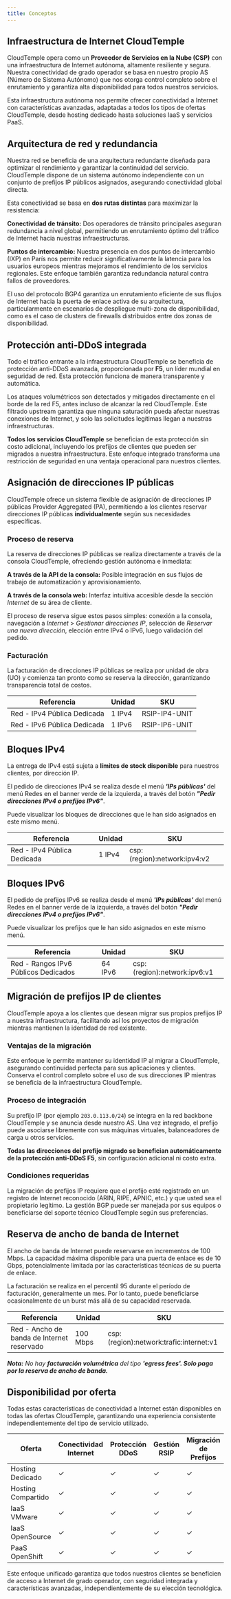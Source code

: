 ```yaml
---
title: Conceptos
---
```


## Infraestructura de Internet CloudTemple

CloudTemple opera como un **Proveedor de Servicios en la Nube (CSP)** con una infraestructura de Internet autónoma, altamente resiliente y segura. Nuestra conectividad de grado operador se basa en nuestro propio AS (Número de Sistema Autónomo) que nos otorga control completo sobre el enrutamiento y garantiza alta disponibilidad para todos nuestros servicios.

Esta infraestructura autónoma nos permite ofrecer conectividad a Internet con características avanzadas, adaptadas a todos los tipos de ofertas CloudTemple, desde hosting dedicado hasta soluciones IaaS y servicios PaaS.

## Arquitectura de red y redundancia

Nuestra red se beneficia de una arquitectura redundante diseñada para optimizar el rendimiento y garantizar la continuidad del servicio. CloudTemple dispone de un sistema autónomo independiente con un conjunto de prefijos IP públicos asignados, asegurando conectividad global directa.

Esta conectividad se basa en **dos rutas distintas** para maximizar la resistencia:

**Conectividad de tránsito:** Dos operadores de tránsito principales aseguran redundancia a nivel global, permitiendo un enrutamiento óptimo del tráfico de Internet hacia nuestras infraestructuras.

**Puntos de intercambio:** Nuestra presencia en dos puntos de intercambio (IXP) en París nos permite reducir significativamente la latencia para los usuarios europeos mientras mejoramos el rendimiento de los servicios regionales. Este enfoque también garantiza redundancia natural contra fallos de proveedores.

El uso del protocolo BGP4 garantiza un enrutamiento eficiente de sus flujos de Internet hacia la puerta de enlace activa de su arquitectura, particularmente en escenarios de despliegue multi-zona de disponibilidad, como es el caso de clusters de firewalls distribuidos entre dos zonas de disponibilidad.

## Protección anti-DDoS integrada

Todo el tráfico entrante a la infraestructura CloudTemple se beneficia de protección anti-DDoS avanzada, proporcionada por **F5**, un líder mundial en seguridad de red. Esta protección funciona de manera transparente y automática.

Los ataques volumétricos son detectados y mitigados directamente en el borde de la red F5, antes incluso de alcanzar la red CloudTemple. Este filtrado upstream garantiza que ninguna saturación pueda afectar nuestras conexiones de Internet, y solo las solicitudes legítimas llegan a nuestras infraestructuras.

**Todos los servicios CloudTemple** se benefician de esta protección sin costo adicional, incluyendo los prefijos de clientes que pueden ser migrados a nuestra infraestructura. Este enfoque integrado transforma una restricción de seguridad en una ventaja operacional para nuestros clientes.

## Asignación de direcciones IP públicas

CloudTemple ofrece un sistema flexible de asignación de direcciones IP públicas Provider Aggregated (PA), permitiendo a los clientes reservar direcciones IP públicas **individualmente** según sus necesidades específicas.

### Proceso de reserva

La reserva de direcciones IP públicas se realiza directamente a través de la consola CloudTemple, ofreciendo gestión autónoma e inmediata:

**A través de la API de la consola:** Posible integración en sus flujos de trabajo de automatización y aprovisionamiento.

**A través de la consola web:** Interfaz intuitiva accesible desde la sección *Internet* de su área de cliente.

El proceso de reserva sigue estos pasos simples: conexión a la consola, navegación a *Internet* > *Gestionar direcciones IP*, selección de *Reservar una nueva dirección*, elección entre IPv4 o IPv6, luego validación del pedido.

### Facturación

La facturación de direcciones IP públicas se realiza por unidad de obra (UO) y comienza tan pronto como se reserva la dirección, garantizando transparencia total de costos.

| Referencia | Unidad | SKU |
|------------|--------|-----|
| Red - IPv4 Pública Dedicada | 1 IPv4 | RSIP-IP4-UNIT |
| Red - IPv6 Pública Dedicada | 1 IPv6 | RSIP-IP6-UNIT |

## Bloques IPv4

La entrega de IPv4 está sujeta a __límites de stock disponible__ para nuestros clientes, por dirección IP.

El pedido de direcciones IPv4 se realiza desde el menú __*'IPs públicas'*__ del menú Redes en el banner verde de la izquierda, a través del botón __*"Pedir direcciones IPv4 o prefijos IPv6"*__.

Puede visualizar los bloques de direcciones que le han sido asignados en este mismo menú.

| Referencia                        | Unidad | SKU                          |
| --------------------------------- | ------ | ---------------------------- |
| Red - IPv4 Pública Dedicada      | 1 IPv4 | csp:(region):network:ipv4:v2 |

## Bloques IPv6

El pedido de prefijos IPv6 se realiza desde el menú __*'IPs públicas'*__ del menú Redes en el banner verde de la izquierda, a través del botón __*"Pedir direcciones IPv4 o prefijos IPv6"*__.

Puede visualizar los prefijos que le han sido asignados en este mismo menú.

| Referencia                              | Unidad  | SKU                          |
| --------------------------------------- | ------- | ---------------------------- |
| Red - Rangos IPv6 Públicos Dedicados   | 64 IPv6 | csp:(region):network:ipv6:v1 |

## Migración de prefijos IP de clientes

CloudTemple apoya a los clientes que desean migrar sus propios prefijos IP a nuestra infraestructura, facilitando así los proyectos de migración mientras mantienen la identidad de red existente.

### Ventajas de la migración

Este enfoque le permite mantener su identidad IP al migrar a CloudTemple, asegurando continuidad perfecta para sus aplicaciones y clientes. Conserva el control completo sobre el uso de sus direcciones IP mientras se beneficia de la infraestructura CloudTemple.

### Proceso de integración

Su prefijo IP (por ejemplo `203.0.113.0/24`) se integra en la red backbone CloudTemple y se anuncia desde nuestro AS. Una vez integrado, el prefijo puede asociarse libremente con sus máquinas virtuales, balanceadores de carga u otros servicios.

**Todas las direcciones del prefijo migrado se benefician automáticamente de la protección anti-DDoS F5**, sin configuración adicional ni costo extra.

### Condiciones requeridas

La migración de prefijos IP requiere que el prefijo esté registrado en un registro de Internet reconocido (ARIN, RIPE, APNIC, etc.) y que usted sea el propietario legítimo. La gestión BGP puede ser manejada por sus equipos o beneficiarse del soporte técnico CloudTemple según sus preferencias.

## Reserva de ancho de banda de Internet

El ancho de banda de Internet puede reservarse en incrementos de 100 Mbps. La capacidad máxima disponible para una puerta de enlace es de 10 Gbps, potencialmente limitada por las características técnicas de su puerta de enlace.

La facturación se realiza en el percentil 95 durante el período de facturación, generalmente un mes. Por lo tanto, puede beneficiarse ocasionalmente de un burst más allá de su capacidad reservada.

| Referencia                                  | Unidad   | SKU                                     |
| ------------------------------------------- | -------- | --------------------------------------- |
| Red - Ancho de banda de Internet reservado | 100 Mbps | csp:(region):network:trafic:internet:v1 |

__*Nota:*__
*No hay __facturación volumétrica__ del tipo __'egress fees'. Solo paga por la reserva de ancho de banda.__*

## Disponibilidad por oferta

Todas estas características de conectividad a Internet están disponibles en todas las ofertas CloudTemple, garantizando una experiencia consistente independientemente del tipo de servicio utilizado.

| Oferta | Conectividad Internet | Protección DDoS | Gestión RSIP | Migración de Prefijos |
|--------|----------------------|------------------|--------------|----------------------|
| Hosting Dedicado | ✓ | ✓ | ✓ | ✓ |
| Hosting Compartido | ✓ | ✓ | ✓ | ✓ |
| IaaS VMware | ✓ | ✓ | ✓ | ✓ |
| IaaS OpenSource | ✓ | ✓ | ✓ | ✓ |
| PaaS OpenShift | ✓ | ✓ | ✓ | ✓ |

Este enfoque unificado garantiza que todos nuestros clientes se beneficien de acceso a Internet de grado operador, con seguridad integrada y características avanzadas, independientemente de su elección tecnológica.
